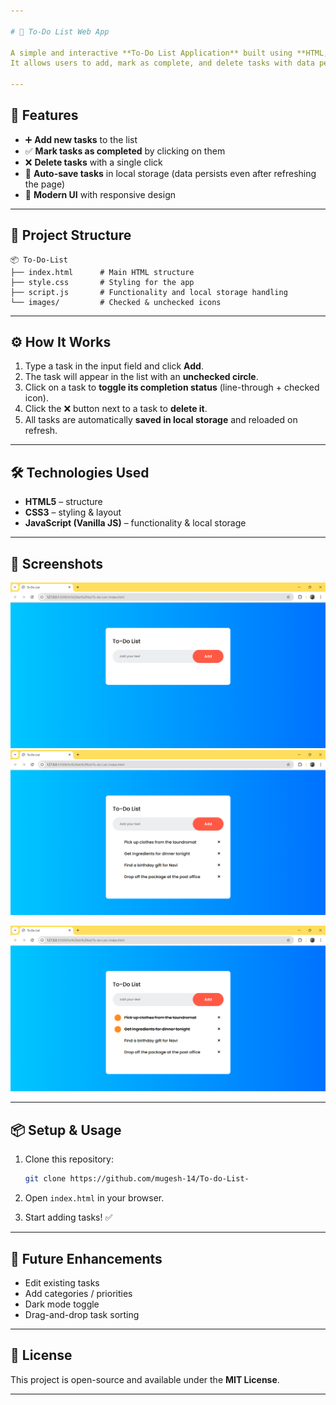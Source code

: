 ```yaml
---

# 📝 To-Do List Web App

A simple and interactive **To-Do List Application** built using **HTML, CSS, and JavaScript**.
It allows users to add, mark as complete, and delete tasks with data persistence using **Local Storage**.

---
```


## 🚀 Features

* ➕ **Add new tasks** to the list
* ✅ **Mark tasks as completed** by clicking on them
* ❌ **Delete tasks** with a single click
* 💾 **Auto-save tasks** in local storage (data persists even after refreshing the page)
* 🎨 **Modern UI** with responsive design

---

## 📂 Project Structure

```
📦 To-Do-List
├── index.html      # Main HTML structure
├── style.css       # Styling for the app
├── script.js       # Functionality and local storage handling
└── images/         # Checked & unchecked icons
```

---

## ⚙️ How It Works

1. Type a task in the input field and click **Add**.
2. The task will appear in the list with an **unchecked circle**.
3. Click on a task to **toggle its completion status** (line-through + checked icon).
4. Click the ❌ button next to a task to **delete it**.
5. All tasks are automatically **saved in local storage** and reloaded on refresh.

---

## 🛠️ Technologies Used

* **HTML5** – structure
* **CSS3** – styling & layout
* **JavaScript (Vanilla JS)** – functionality & local storage

---

## 📸 Screenshots

![image alt](https://github.com/mugesh-14/To-do-List-/blob/3b0fdfd8eb61b8b6d5e2be4fd9b4547ae2564813/images/1.png)
![image alt](https://github.com/mugesh-14/To-do-List-/blob/3b0fdfd8eb61b8b6d5e2be4fd9b4547ae2564813/images/2.png)

![image alt](https://github.com/mugesh-14/To-do-List-/blob/3b0fdfd8eb61b8b6d5e2be4fd9b4547ae2564813/images/3.png)

---

## 📦 Setup & Usage

1. Clone this repository:

   ```bash
   git clone https://github.com/mugesh-14/To-do-List-
   ```
2. Open `index.html` in your browser.
3. Start adding tasks! ✅

---

## 🌟 Future Enhancements

* Edit existing tasks
* Add categories / priorities
* Dark mode toggle
* Drag-and-drop task sorting

---

## 📝 License

This project is open-source and available under the **MIT License**.

---